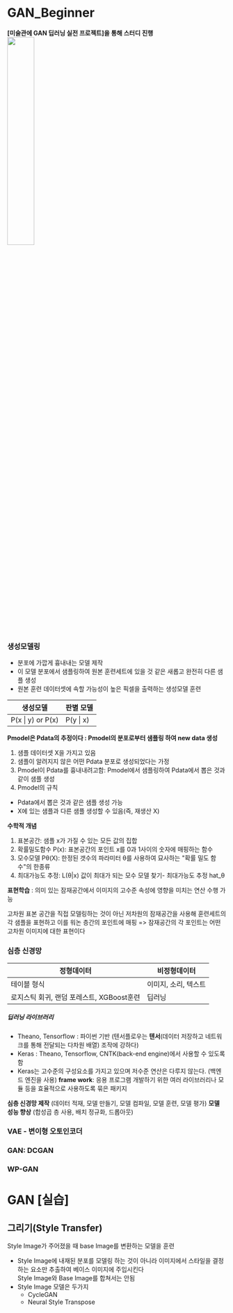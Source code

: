 # GAN_Beginner 
**[미술관에 GAN 딥러닝 실전 프로젝트]을 통해 스터디 진행** <br>
<img src="https://user-images.githubusercontent.com/72767245/98833307-36944580-2481-11eb-8c58-5bb9d022ca67.png" width="35%">

### 생성모델링
- 분포에 가깝게 흉내내는 모델 제작
- 이 모델 분포에서 샘플링하여 원본 훈련세트에 있을 것 같은 새롭고 완전히 다른 샘플 생성
- 원본 훈련 데이터셋에 속할 가능성이 높은 픽셀을 출력하는 생성모델 훈련

생성모델 | 판별 모델
------------ | -------------
 P(x &#124; y) or P(x) | P(y &#124; x)

**Pmodel은 Pdata의 추정이다 : Pmodel의 분포로부터 샘플링 하여 new data 생성**
1. 샘플 데이터셋 X을 가지고 있음
2. 샘플이 알려지지 않은 어떤 Pdata 분포로 생성되었다는 가정
3. Pmodel이 Pdata를 흉내내려고함: Pmodel에서 샘플링하여 Pdata에서 뽑은 것과 같이 샘플 생성
4. Pmodel의 규칙
  - Pdata에서 뽑은 것과 같은 샘플 생성 가능
  - X에 있는 샘플과 다른 샘플 생성할 수 있음(즉, 재생산 X)
  
**수학적 개념**
1. 표본공간: 샘플 x가 가질 수 있는 모든 값의 집합 
2. 확률밀도함수 P(x): 표본공간의 포인트 x를 0과 1사이의 숫자에 매핑하는 함수
3. 모수모델 Pθ(X): 한정된 갯수의 파라미터 θ를 사용하여 묘사하는 "확률 밀도 함수"의 한종류
4. 최대가능도 추정: L(θ|x) 값이 최대가 되는 모수 모델 찾기- 최대가능도 추정 hat_θ

**표현학습**
: 의미 있는 잠재공간에서 이미지의 고수준 속성에 영향을 미치는 연산 수행 가능

고차원 표본 공간을 직접 모델링하는 것이 아닌 저차원의 잠재공간을 사용해 훈련세트의 각 샘플을 표현하고 이를 워논 층간의 포인트에 매핑
=> 잠재공간의 각 포인트는 어떤 고차원 이미지에 대한 표현이다

### 심층 신경망

정형데이터 | 비정형데이터
------------ | -------------
 테이블 형식 | 이미지, 소리, 텍스트
 로지스틱 회귀, 랜덤 포레스트, XGBoost훈련 | 딥러닝
 ##### 딥러닝 라이브러리
 - Theano, Tensorflow : 파이썬 기반 (텐서플로우는 **텐서**(데이터 저장하고 네트워크를 통해 전달되는 다차원 배열) 조작에 강하다)
 - Keras : Theano, Tensorflow, CNTK(back-end engine)에서 사용할 수 있도록 함
  - Keras는 고수준의 구성요소를 가지고 있으며 저수준 연산은 다루지 않는다. (백엔드 엔진을 사용)
 **frame work**: 응용 프로그램 개발하기 위한 여러 라이브러리나 모듈 등을 효율적으로 사용하도록 묶은 패키지 <br>
 
**심층 신경망 제작**
(데이터 적재, 모델 만들기, 모델 컴파일, 모델 훈련, 모델 평가)
 **모델 성능 향상**
(합성곱 층 사용, 배치 정규화, 드롭아웃)

### VAE - 변이형 오토인코더
### GAN: DCGAN
### WP-GAN

# GAN [실습]
## 그리기(Style Transfer)
Style Image가 주어졌을 때 base Image를 변환하는 모델을 훈련
- Style Image에 내재된 분포를 모델링 하는 것이 아니라 이미지에서 스타일을 결정하는 요소만 추출하여 베이스 이미지에 주입시킨다 <br>
Style Image와 Base Image를 합쳐서는 안됨
- Style Image 모델은 두가지<br>
   * CycleGAN
   * Neural Style Transpose
